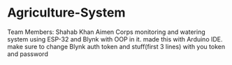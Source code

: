 # Agriculture-System
Team Members: Shahab Khan 
Aimen 
Corps monitoring and watering system using ESP-32 and Blynk with OOP in it.
made this with Arduino IDE.
make sure to change Blynk auth token and stuff(first 3 lines) with you token and password
